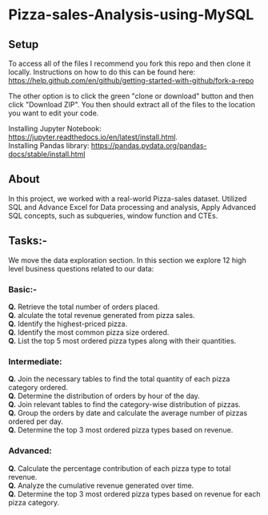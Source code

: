 
# Pizza-sales-Analysis-using-MySQL

## Setup
To access all of the files I recommend you fork this repo and then clone it locally. Instructions on how to do this can be found here: https://help.github.com/en/github/getting-started-with-github/fork-a-repo

The other option is to click the green "clone or download" button and then click "Download ZIP". You then should extract all of the files to the location you want to edit your code.

Installing Jupyter Notebook: https://jupyter.readthedocs.io/en/latest/install.html.  
Installing Pandas library: https://pandas.pydata.org/pandas-docs/stable/install.html

## About
In this project, we worked with a real-world Pizza-sales dataset.
Utilized SQL and Advance Excel for Data processing and analysis, Apply Advanced SQL concepts, such as subqueries, window function and CTEs.







## Tasks:-
We move the data exploration section. In this section we explore 12 high level business questions related to our data:

### Basic:-
**Q.** Retrieve the total number of orders placed.  
**Q.** alculate the total revenue generated from pizza sales.  
**Q.** Identify the highest-priced pizza.  
**Q.** Identify the most common pizza size ordered.  
**Q.** List the top 5 most ordered pizza types along with their quantities.


### Intermediate:
**Q.** Join the necessary tables to find the total quantity of each pizza category ordered.  
**Q.** Determine the distribution of orders by hour of the day.  
**Q.** Join relevant tables to find the category-wise distribution of pizzas.  
**Q.** Group the orders by date and calculate the average number of pizzas ordered per day.  
**Q.** Determine the top 3 most ordered pizza types based on revenue.

### Advanced:
**Q.** Calculate the percentage contribution of each pizza type to total revenue.  
**Q.** Analyze the cumulative revenue generated over time.  
**Q.** Determine the top 3 most ordered pizza types based on revenue for each pizza category.

